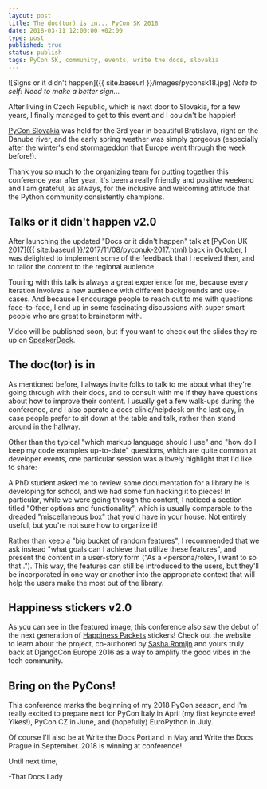 ```yaml
---
layout: post
title: The doc(tor) is in... PyCon SK 2018
date: 2018-03-11 12:00:00 +02:00
type: post
published: true
status: publish
tags: PyCon SK, community, events, write the docs, slovakia
---
```


![Signs or it didn't happen]({{ site.baseurl }}/images/pyconsk18.jpg)
_Note to self: Need to make a better sign..._

After living in Czech Republic, which is next door to Slovakia, for a few years, I finally managed to get to this event and I couldn't be happier!

[PyCon Slovakia](https://2018.pycon.sk/en/) was held for the 3rd year in beautiful Bratislava, right on the Danube river, and the early spring weather was simply gorgeous (especially after the winter's end stormageddon that Europe went through the week before!).

Thank you so much to the organizing team for putting together this conference year after year, it's been a really friendly and positive weekend and I am grateful, as always, for the inclusive and welcoming attitude that the Python community consistently champions.

## Talks or it didn't happen v2.0

After launching the updated "Docs or it didn't happen" talk at [PyCon UK 2017]({{ site.baseurl }}/2017/11/08/pyconuk-2017.html) back in October, I was delighted to implement some of the feedback that I received then, and to tailor the content to the regional audience.

Touring with this talk is always a great experience for me, because every iteration involves a new audience with different backgrounds and use-cases. And because I encourage people to reach out to me with questions face-to-face, I end up in some fascinating discussions with super smart people who are great to brainstorm with.

Video will be published soon, but if you want to check out the slides they're up on [SpeakerDeck](https://speakerdeck.com/thatdocslady/docs-or-it-didnt-happen-pycon-sk-2018).

## The doc(tor) is in

As mentioned before, I always invite folks to talk to me about what they're going through with their docs, and to consult with me if they have questions about how to improve their content. I usually get a few walk-ups during the conference, and I also operate a docs clinic/helpdesk on the last day, in case people prefer to sit down at the table and talk, rather than stand around in the hallway.

Other than the typical "which markup language should I use" and "how do I keep my code examples up-to-date" questions, which are quite common at developer events, one particular session was a lovely highlight that I'd like to share:

A PhD student asked me to review some documentation for a library he is developing for school, and we had some fun hacking it to pieces! In particular, while we were going through the content, I noticed a section titled "Other options and functionality", which is usually comparable to the dreaded "miscellaneous box" that you'd have in your house. Not entirely useful, but you're not sure how to organize it!

Rather than keep a "big bucket of random features", I recommended that we ask instead "what goals can I achieve that utilize these features", and present the content in a user-story form ("As a <persona/role>, I want to <do a thing> so that <this goal will be reached>."). This way, the features can still be introduced to the users, but they'll be incorporated in one way or another into the appropriate context that will help the users make the most out of the library.

## Happiness stickers v2.0

As you can see in the featured image, this conference also saw the debut of the next generation of [Happiness Packets](https://www.happinesspackets.io/) stickers! Check out the website to learn about the project, co-authored by [Sasha Romijn](https://twitter.com/mxsash) and yours truly back at DjangoCon Europe 2016 as a way to amplify the good vibes in the tech community.

## Bring on the PyCons!

This conference marks the beginning of my 2018 PyCon season, and I'm really excited to prepare next for PyCon Italy in April (my first keynote ever! Yikes!), PyCon CZ in June, and (hopefully) EuroPython in July.

Of course I'll also be at Write the Docs Portland in May and Write the Docs Prague in September. 2018 is winning at conference!

Until next time,

-That Docs Lady
